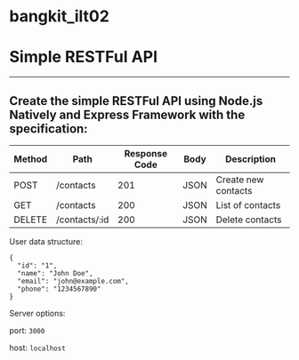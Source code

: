# bangkit_ilt02

# Simple RESTFul API

---

## Create the simple RESTFul API using Node.js Natively and Express Framework with the specification:

|Method |	Path |	Response Code |	Body | Description |
| ---      | ---       | --- | ---| --- |
|POST	| /contacts	| 201	| JSON	| Create new contacts|
|GET	| /contacts	| 200	| JSON	| List of contacts|
|DELETE |	/contacts/:id	|200	|JSON	|Delete contacts|

User data structure:

```
{
  "id": "1",
  "name": "John Doe",
  "email": "john@example.com",
  "phone": "1234567890"
}
```
Server options:

port: `3000`

host: `localhost`
